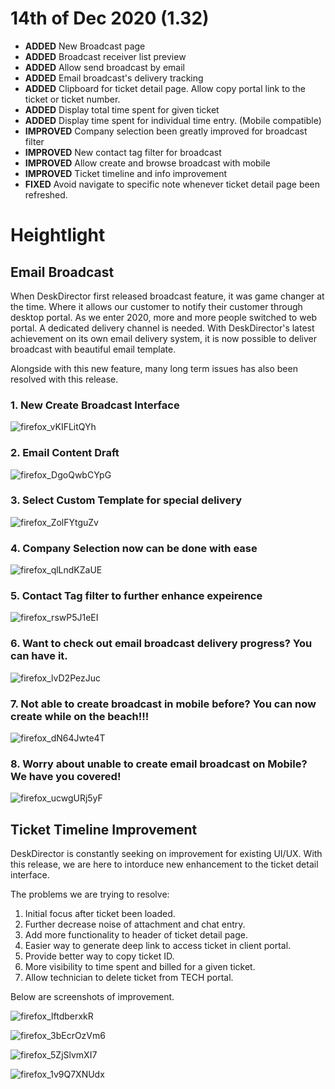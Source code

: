 # 14th of Dec 2020 (1.32)
- **ADDED** New Broadcast page
- **ADDED** Broadcast receiver list preview
- **ADDED** Allow send broadcast by email
- **ADDED** Email broadcast's delivery tracking
- **ADDED** Clipboard for ticket detail page. Allow copy portal link to the ticket or ticket number.
- **ADDED** Display total time spent for given ticket
- **ADDED** Display time spent for individual time entry. (Mobile compatible)
- **IMPROVED** Company selection been greatly improved for broadcast filter
- **IMPROVED** New contact tag filter for broadcast
- **IMPROVED** Allow create and browse broadcast with mobile
- **IMPROVED** Ticket timeline and info improvement
- **FIXED** Avoid navigate to specific note whenever ticket detail page been refreshed.

# Heightlight

## Email Broadcast
When DeskDirector first released broadcast feature, it was game changer at the time. Where it allows our customer to notify their customer through desktop portal. As we enter 2020, more and more people switched to web portal. A dedicated delivery channel is needed. With DeskDirector's latest achievement on its own email delivery system, it is now possible to deliver broadcast with beautiful email template.

Alongside with this new feature, many long term issues has also been resolved with this release.

### 1. New Create Broadcast Interface
![firefox_vKIFLitQYh](https://user-images.githubusercontent.com/1712143/100940777-7076da00-355d-11eb-826b-35cd8e3ad0fd.png)

### 2. Email Content Draft
![firefox_DgoQwbCYpG](https://user-images.githubusercontent.com/1712143/100940813-81275000-355d-11eb-8be1-14ca7b933b6d.png)

### 3. Select Custom Template for special delivery
![firefox_ZolFYtguZv](https://user-images.githubusercontent.com/1712143/100940823-884e5e00-355d-11eb-8f5b-88bb50589ea8.png)

### 4. Company Selection now can be done with ease
![firefox_qlLndKZaUE](https://user-images.githubusercontent.com/1712143/100940892-a2883c00-355d-11eb-86c8-1b3713899ce1.png)

### 5. Contact Tag filter to further enhance expeirence
![firefox_rswP5J1eEI](https://user-images.githubusercontent.com/1712143/100940931-b16eee80-355d-11eb-838b-766304567275.png)

### 6. Want to check out email broadcast delivery progress? You can have it.
![firefox_lvD2PezJuc](https://user-images.githubusercontent.com/1712143/100940977-c186ce00-355d-11eb-9ef1-868f4be07ed3.png)

### 7. Not able to create broadcast in mobile before? You can now create while on the beach!!!
![firefox_dN64Jwte4T](https://user-images.githubusercontent.com/1712143/100941180-1591b280-355e-11eb-8db1-674781c69a63.png)

### 8. Worry about unable to create email broadcast on Mobile? We have you covered!
![firefox_ucwgURj5yF](https://user-images.githubusercontent.com/1712143/100941189-19bdd000-355e-11eb-9ba0-31fb16d4773f.png)

## Ticket Timeline Improvement
DeskDirector is constantly seeking on improvement for existing UI/UX. With this release, we are here to intorduce new enhancement to the ticket detail interface.

The problems we are trying to resolve:
1. Initial focus after ticket been loaded. 
2. Further decrease noise of attachment and chat entry.
3. Add more functionality to header of ticket detail page.
4. Easier way to generate deep link to access ticket in client portal.
5. Provide better way to copy ticket ID.
6. More visibility to time spent and billed for a given ticket.
7. Allow technician to delete ticket from TECH portal.

Below are screenshots of improvement.

![firefox_lftdberxkR](https://user-images.githubusercontent.com/1712143/100941381-686b6a00-355e-11eb-8ef7-f44625ea839f.png)

![firefox_3bEcrOzVm6](https://user-images.githubusercontent.com/1712143/100941419-77521c80-355e-11eb-8ce4-82a0a5f95914.png)

![firefox_5ZjSlvmXI7](https://user-images.githubusercontent.com/1712143/100941463-8933bf80-355e-11eb-805f-30cc8331bb9f.png)

![firefox_1v9Q7XNUdx](https://user-images.githubusercontent.com/1712143/100941433-7c16d080-355e-11eb-9be7-6f1648896bd8.png)
